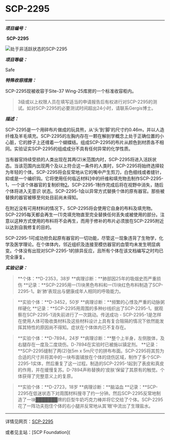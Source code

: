 #                                                          SCP-2295

------

***项目编号：***              

​                 **SCP-2295**

![处于非活跃状态的SCP-2295](D:\学习\结业任务\玩转GitHub\IMG_6388.PNG)

***项目等级：***

Safe

***特殊收容措施：***

SCP-2295现被收容于Site-37 Wing-25库房的一个标准收容柜内。

> 3级或以上权限人员在填写适当的申请报告后有权进行对SCP-2295的测试。如对SCP-2295的必要测试时间超出24小时，请联系Gergis博士。

***描述：***

SCP-2295是一个用碎布片做成的玩具熊，从‘头’到‘脚’的尺寸约0.46m，并以人造纤维及羊毛填充。SCP-2295的左胸内存在一颗在解剖学概念上处于正确位置的小心脏，它的脖子上还缠着一个蝴蝶结。组成SCP-2295的布片从颜色到材质各不相同。实验证实SCP-2295的组成成分不具有任何异常的化学性质。

当有器官持续受损的人类出现在其两(2)米范围内时，SCP-2295将进入活跃状态。当该范围内出现两个及以上符合这一条件的人类时，SCP-2295将始终选择较为年轻的个体。SCP-2295将会反常地从它的嘴中产生剪刀，白色细线或者缝针，抑或是一个编织钩。它将使用任何临近材料[1](javascript:;)中的纤维和填充物去制作SCP-2295-1，一个该个体器官的复制织物[2](javascript:;)。SCP-2295-1制作完成后将在视野中消失，随后个体将进入无意识
 状态。SCP-2295-1会以异常方式替换个体的原有器官。那些被替换的器官被移至何处目前尚未得知。

在附近没有可用材料的情况下，SCP-2295将会使用它自身的布料及填充物。SCP-2295每天都会再生一(1)克填充物直至完全替换任何丢失或被使用的部分。注意以这种方式使用的布料将不会再生，而用于修补的布片必须放在SCP-2295附近以达到自我修复的目的。

SCP-2295-1可成功担负起原有器官的一切功能，尽管这一现象违背了生物学，化学及医学理论。在个体体内，邻近组织及连接至模仿器官的血管均未发生明显病变。个体没有出现对SCP-2295-1的排异反应，且所有个体在该文档编写之时均已完全康复。





***实验记录：***

>**个体：**D-2353，38岁
>**病理诊断：**肺部因25年的吸烟史而严重损伤
>**记录：**SCP-2295用一(1)块黑色布料和一(1)块红色布料制造了SCP-2295-1。新‘肺’表现出与健康成年人相同的呼吸能力。

>**实验个体：**D-3452，50岁
>**病理诊断：**频繁的心悸及严重的动脉粥样硬化
>**记录：**SCP-2295用周围的多种纱线织出了SCP-2295-1。据观察在SCP-2295-1消失前进行了一次跳动。传送成功 - SCP-2295-1是怎样在使用人体可吸收类材料及这些材料设计上具有复合阻隔的情况下依然能发挥其特性的原因尚不得知。症状在个体体内已不复存在。

>**实验个体：**D-7894，24岁
>**病理诊断：**整个上半身，左侧肢体，及右腿存在一度及二度烧伤。D-7894在实验时已被施以镇定剂。
>**记录：**SCP-2295缝制了两(2)张5m x 5m尺寸的拼布布面。SCP-2295将其剪为合适的尺寸并将其中的一块布面铺放在个体的烧伤区域，制作了多个SCP-2295-1实体，然后重复了这一过程。制造的SCP-2295-1起到了表皮和真皮的作用，并在缓慢复苏。D-7894声称替换的‘皮肤’保留了其原有的触觉。个体获得了完整意义上的复原。

>**实验个体：**D-2723，18岁
>**病理诊断：**脑溢血
>**记录：**SCP-2295在低迷状态下对周围材料搜寻了约一分钟。然后SCP-2295反常地制造了一块███████牌的巨型牛奶巧克力棒并将它交给了个体。SCP-2295花了一阵功夫抱住个体的右小腿并反常地从其‘眼’中流出了生理盐水。



------

详情见网页：[SCP-2295](https://scp-wiki.wikidot.com/scp-2295)

或者见主站：[SCP Foundation](
